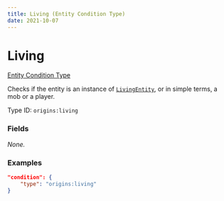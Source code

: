 ```yaml
---
title: Living (Entity Condition Type)
date: 2021-10-07
---
```


# Living

[Entity Condition Type](../entity_condition_types.md)

Checks if the entity is an instance of [`LivingEntity`](https://maven.fabricmc.net/docs/yarn-1.19+build.4/net/minecraft/entity/LivingEntity.html), or in simple terms, a mob or a player.

Type ID: `origins:living`


### Fields

_None._


### Examples

```json
"condition": {
    "type": "origins:living"
}
```

